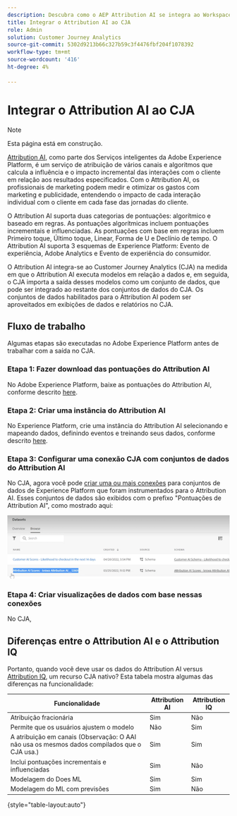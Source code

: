 ```yaml
---
description: Descubra como o AEP Attribution AI se integra ao Workspace no CJA.
title: Integrar o Attribution AI ao CJA
role: Admin
solution: Customer Journey Analytics
source-git-commit: 5302d9213b66c327b59c3f4476fbf204f1078392
workflow-type: tm+mt
source-wordcount: '416'
ht-degree: 4%

---
```


# Integrar o Attribution AI ao CJA

>[!NOTE]
>
>Esta página está em construção.

[Attribution AI](https://experienceleague.adobe.com/docs/experience-platform/intelligent-services/attribution-ai/overview.html?lang=en), como parte dos Serviços inteligentes da Adobe Experience Platform, é um serviço de atribuição de vários canais e algoritmos que calcula a influência e o impacto incremental das interações com o cliente em relação aos resultados especificados. Com o Attribution AI, os profissionais de marketing podem medir e otimizar os gastos com marketing e publicidade, entendendo o impacto de cada interação individual com o cliente em cada fase das jornadas do cliente.

O Attribution AI suporta duas categorias de pontuações: algorítmico e baseado em regras. As pontuações algorítmicas incluem pontuações incrementais e influenciadas. As pontuações com base em regras incluem Primeiro toque, Último toque, Linear, Forma de U e Declínio de tempo. O Attribution AI suporta 3 esquemas de Experience Platform: Evento de experiência, Adobe Analytics e Evento de experiência do consumidor.

O Attribution AI integra-se ao Customer Journey Analytics (CJA) na medida em que o Attribution AI executa modelos em relação a dados e, em seguida, o CJA importa a saída desses modelos como um conjunto de dados, que pode ser integrado ao restante dos conjuntos de dados do CJA. Os conjuntos de dados habilitados para o Attribution AI podem ser aproveitados em exibições de dados e relatórios no CJA.

## Fluxo de trabalho

Algumas etapas são executadas no Adobe Experience Platform antes de trabalhar com a saída no CJA.

### Etapa 1: Fazer download das pontuações do Attribution AI

No Adobe Experience Platform, baixe as pontuações do Attribution AI, conforme descrito [here](https://experienceleague.adobe.com/docs/experience-platform/intelligent-services/attribution-ai/getting-started.html?lang=en#downloading-attribution-ai-scores).

### Etapa 2: Criar uma instância do Attribution AI

No Experience Platform, crie uma instância do Attribution AI selecionando e mapeando dados, definindo eventos e treinando seus dados, conforme descrito [here](https://experienceleague.adobe.com/docs/experience-platform/intelligent-services/attribution-ai/user-guide.html).

### Etapa 3: Configurar uma conexão CJA com conjuntos de dados do Attribution AI

No CJA, agora você pode [criar uma ou mais conexões](/help/connections/create-connection.md) para conjuntos de dados de Experience Platform que foram instrumentados para o Attribution AI. Esses conjuntos de dados são exibidos com o prefixo &quot;Pontuações de Attribution AI&quot;, como mostrado aqui:

![Pontuações do AAI](assets/aai-scores.png)

### Etapa 4: Criar visualizações de dados com base nessas conexões

No CJA,

## Diferenças entre o Attribution AI e o Attribution IQ

Portanto, quando você deve usar os dados do Attribution AI versus [Attribution IQ](/help/analysis-workspace/attribution/overview.md), um recurso CJA nativo? Esta tabela mostra algumas das diferenças na funcionalidade:

| Funcionalidade | Attribution AI | Attribution IQ |
| --- | --- | --- |
| Atribuição fracionária | Sim | Não |
| Permite que os usuários ajustem o modelo | Não | Sim |
| A atribuição em canais (Observação: O AAI não usa os mesmos dados compilados que o CJA usa.) | Sim | Sim |
| Inclui pontuações incrementais e influenciadas | Sim | Não |
| Modelagem do Does ML | Sim | Sim |
| Modelagem do ML com previsões | Sim | Não |

{style=&quot;table-layout:auto&quot;}
